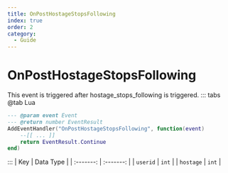 ```yaml
---
title: OnPostHostageStopsFollowing
index: true
order: 2
category:
  - Guide
---
```


# OnPostHostageStopsFollowing
This event is triggered after hostage_stops_following is triggered.
::: tabs
@tab Lua
```lua
--- @param event Event
--- @return number EventResult
AddEventHandler("OnPostHostageStopsFollowing", function(event)
    --[[ ... ]]
    return EventResult.Continue
end)
```

:::
|    Key    | Data Type |
| :-------: | :-------: |
|  `userid` |   `int`   |
| `hostage` |   `int`   |